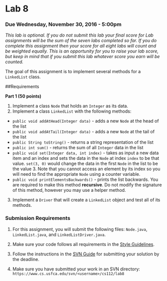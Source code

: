 Lab 8
=====

### Due Wednesday, November 30, 2016 - 5:00pm

*This lab is optional. If you do not submit this lab your final score for Lab assignments will be the sum of the seven labs completed so far. If you do complete this assignment then your score for all eight labs will count and be weighted equally. This is an opportunity for you to raise your lab score, but keep in mind that if you submit this lab whatever score you earn will be counted.*

The goal of this assignment is to implement several methods for a `LinkedList` class.

##Requirements 

**Part 1 (50 points)**

1. Implement a class `Node` that holds an `Integer` as its data.
2. Implement a class `LinkedList` with the following methods:
  - `public void addAtHead(Integer data)` - adds a new `Node` at the head of the list
  - `public void addAtTail(Integer data)` - adds a new `Node` at the tail of the list
  - `public String toString()` - returns a string representation of the list
  - `public int sum()` - returns the sum of all `Integer` data in the list
  - `public void set(Integer data, int index)` - takes as input a new data item and an index and sets the data in the `Node` at index `index` to be that value. `set(3, 0)` would change the data in the first `Node` in the list to be the value 3. Note that you cannot access an element by its index so you will need to find the appropriate `Node` using a counter variable.
  - `public void printElementsBackwards()` - prints the list backwards. You are required to make this method **recursive**. Do not modify the signature of this method, however you may use a helper method. 
3. Implement a `Driver` that will create a `LinkedList` object and test all of its methods.
   
	

### Submission Requirements

1. For this assignment, you will submit the following files: `Node.java`, `LinkedList.java`, and `LinkedListDriver.java`. 

2. Make sure your code follows all requirements in the [Style Guidelines](https://github.com/CS112-F16/notes/blob/master/style.md).

3. Follow the instructions in the [SVN Guide](https://github.com/CS112-F16/notes/blob/master/svn_guide.md) for submitting your solution by the deadline.

4. Make sure you have submitted your work in an SVN directory: `https://www.cs.usfca.edu/svn/<username>/cs112/lab8`

